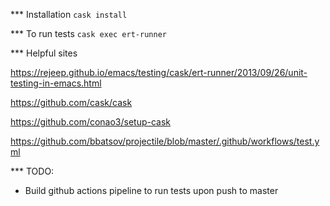 

*** Installation
`cask install`

*** To run tests
`cask exec ert-runner`

*** Helpful sites

https://rejeep.github.io/emacs/testing/cask/ert-runner/2013/09/26/unit-testing-in-emacs.html

https://github.com/cask/cask

https://github.com/conao3/setup-cask

https://github.com/bbatsov/projectile/blob/master/.github/workflows/test.yml

*** TODO:
- Build github actions pipeline to run tests upon push to master
